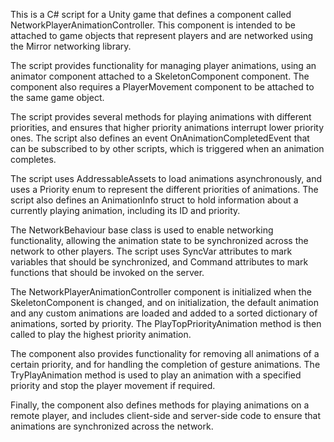 This is a C# script for a Unity game that defines a component called NetworkPlayerAnimationController. This component is intended to be attached to game objects that represent players and are networked using the Mirror networking library.

The script provides functionality for managing player animations, using an animator component attached to a SkeletonComponent component. The component also requires a PlayerMovement component to be attached to the same game object.

The script provides several methods for playing animations with different priorities, and ensures that higher priority animations interrupt lower priority ones. The script also defines an event OnAnimationCompletedEvent that can be subscribed to by other scripts, which is triggered when an animation completes.

The script uses AddressableAssets to load animations asynchronously, and uses a Priority enum to represent the different priorities of animations. The script also defines an AnimationInfo struct to hold information about a currently playing animation, including its ID and priority.

The NetworkBehaviour base class is used to enable networking functionality, allowing the animation state to be synchronized across the network to other players. The script uses SyncVar attributes to mark variables that should be synchronized, and Command attributes to mark functions that should be invoked on the server.

The NetworkPlayerAnimationController component is initialized when the SkeletonComponent is changed, and on initialization, the default animation and any custom animations are loaded and added to a sorted dictionary of animations, sorted by priority. The PlayTopPriorityAnimation method is then called to play the highest priority animation.

The component also provides functionality for removing all animations of a certain priority, and for handling the completion of gesture animations. The TryPlayAnimation method is used to play an animation with a specified priority and stop the player movement if required.

Finally, the component also defines methods for playing animations on a remote player, and includes client-side and server-side code to ensure that animations are synchronized across the network.
